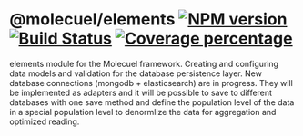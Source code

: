 # @molecuel/elements [![NPM version][npm-image]][npm-url] [![Build Status][travis-image]][travis-url] [![Coverage percentage][coveralls-image]][coveralls-url]

elements module for the Molecuel framework. Creating and configuring data models and validation for the database persistence layer. New database connections (mongodb + elasticsearch) are in progress. They will be implemented as adapters and it will be possible to save to different databases with one save method and define the population level of the data in a special population level to denormlize the data for aggregation and optimized reading.

[npm-image]: https://badge.fury.io/js/@molecuel/mlcl_elements.svg
[npm-url]: https://npmjs.org/package/@molecuel/mlcl_elements
[travis-image]: https://travis-ci.org/molecuel/mlcl_elements.svg?branch=master
[travis-url]: https://travis-ci.org/molecuel/mlcl_elements
[daviddm-image]: https://david-dm.org/molecuel/mlcl_elements.svg?theme=shields.io
[daviddm-url]: https://david-dm.org/molecuel/mlcl_elements
[coveralls-image]: https://coveralls.io/repos/molecuel/mlcl_elements/badge.svg
[coveralls-url]: https://coveralls.io/r/molecuel/mlcl_elements
